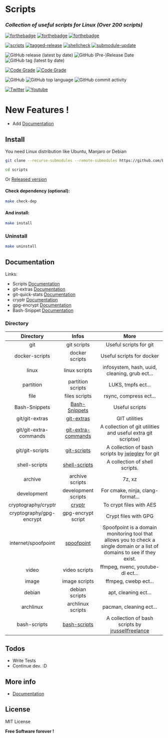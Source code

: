 # Scripts

### _Collection of useful scripts for Linux (Over 200 scripts)_
 [![forthebadge](https://forthebadge.com/images/badges/built-with-love.svg)](https://forthebadge.com) [![forthebadge](https://forthebadge.com/images/badges/powered-by-jeffs-keyboard.svg)](https://forthebadge.com) [![forthebadge](https://forthebadge.com/images/badges/contains-cat-gifs.svg)](https://forthebadge.com)

[![scripts](https://github.com/Bensuperpc/scripts/actions/workflows/main.yml/badge.svg)](https://github.com/Bensuperpc/scripts/actions/workflows/main.yml) [![tagged-release](https://github.com/bensuperpc/scripts/actions/workflows/release.yml/badge.svg)](https://github.com/bensuperpc/scripts/actions/workflows/release.yml) [![shellcheck](https://github.com/bensuperpc/scripts/actions/workflows/ShellCheck.yml/badge.svg)](https://github.com/bensuperpc/scripts/actions/workflows/ShellCheck.yml) [![submodule-update](https://github.com/bensuperpc/scripts/actions/workflows/submodule-update.yml/badge.svg)](https://github.com/bensuperpc/scripts/actions/workflows/submodule-update.yml)

![GitHub release (latest by date)](https://img.shields.io/github/v/release/bensuperpc/scripts) ![GitHub (Pre-)Release Date](https://img.shields.io/github/release-date-pre/bensuperpc/scripts) ![GitHub tag (latest by date)](https://img.shields.io/github/v/tag/bensuperpc/scripts)

[![Code Grade](https://www.code-inspector.com/project/25674/status/svg)](https://frontend.code-inspector.com/public/project/25674/github-action/dashboard) [![Code Grade](https://www.code-inspector.com/project/25674/score/svg)](https://frontend.code-inspector.com/public/project/25674/github-action/dashboard)

![GitHub](https://img.shields.io/github/license/bensuperpc/scripts) ![GitHub top language](https://img.shields.io/github/languages/top/bensuperpc/scripts) ![GitHub commit activity](https://img.shields.io/github/commit-activity/m/bensuperpc/scripts)

[![Twitter](https://img.shields.io/twitter/follow/Bensuperpc?style=social)](https://twitter.com/Bensuperpc) [![Youtube](https://img.shields.io/youtube/channel/subscribers/UCJsQFFL7QW4LSX9eskq-9Yg?style=social)](https://www.youtube.com/channel/UCJsQFFL7QW4LSX9eskq-9Yg)


# New Features !

  - Add [Documentation](Commands.md)

## Install
You need Linux distribution like Ubuntu, Manjaro or Debian

```sh
git clone --recurse-submodules --remote-submodules https://github.com/Bensuperpc/scripts.git
```
```sh
cd scripts
```
Or [Released version](https://github.com/bensuperpc/scripts/releases)

#### Check dependency (optional):

```sh
make check-dep
```

#### And install:

```sh
make install
```

### Uninstall
```sh
make uninstall
```
## Documentation

Links:

 - Scripts [Documentation](Commands.md)
 - git-extras [Documentation](git/git-extras/Commands.md)
 - git-quick-stats [Documentation](git/git-quick-stats/README.md)
 - cryptr [Documentation](cryptography/cryptr/README.md)
 - gpg-encrypt [Documentation](cryptography/gpg-encrypt/README.md)
 - Bash-Snippet [Documentation](Bash-Snippet/README.md)

### Directory


| Directory     | Infos         | More  |
|:-------------:|:-------------:|:-----:|
| git           | git scripts   | Useful scripts for git |
| docker-scripts | docker scripts | Useful scripts for docker  |
| linux | linux scripts | infosystem, hash, uuid, cleaning, grub ect... |
| partition | partition scripts | LUKS, tmpfs ect... |
| file | files scripts | rsync, compress ect... |
| Bash-Snippets | [Bash-Snippets](https://github.com/alexanderepstein/Bash-Snippets) | Useful scripts |
| git/git-extras | [git-extras](https://github.com/tj/git-extras) | GIT utilities |
| git/git-extra-commands | [git-extra-commands](https://github.com/unixorn/git-extra-commands) | A collection of git utilities and useful extra git scriptse) |
| git/git-scripts | [git-scripts](https://github.com/jwiegley/git-scripts) | A collection of bash scripts by [jwiegley](https://github.com/jwiegley) for git |
| shell-scripts | [shell-scripts](https://github.com/Josef-Friedrich/shell-scripts) | A collection of shell scripts. |
| archive | archive scripts | 7z, xz |
| development | development scripts | For cmake, ninja, clang-format... |
| cryptography/cryptr | [cryptr](https://github.com/nodesocket/cryptr) | To crypt files with AES |
| cryptography/gpg-encrypt | gpg-encrypt script | Crypt files with GPG |
| internet/spoofpoint | [spoofpoint](https://github.com/grahamhelton/spoofpoint) | Spoofpoint is a domain monitoring tool that allows you to check a single domain or a list of domains to see if they exist. |
| video | video scripts | ffmpeg, nvenc, youtube-dl ect... |
| image | image scripts | ffmpeg, cwebp ect... |
| debian | debian scripts | apt, cleaning ect... |
| archlinux | archlinux scripts | pacman, cleaning ect... |
| bash-scripts | [bash-scripts](https://github.com/jrussellfreelance/bash-scripts) | A collection of bash scripts by [jrussellfreelance](https://github.com/jrussellfreelance) |

## Todos

 - Write Tests
 - Continue dev. :D

## More info

 - [Documentation](Commands.md)

License
----

MIT License


**Free Software forever !**
   
 
